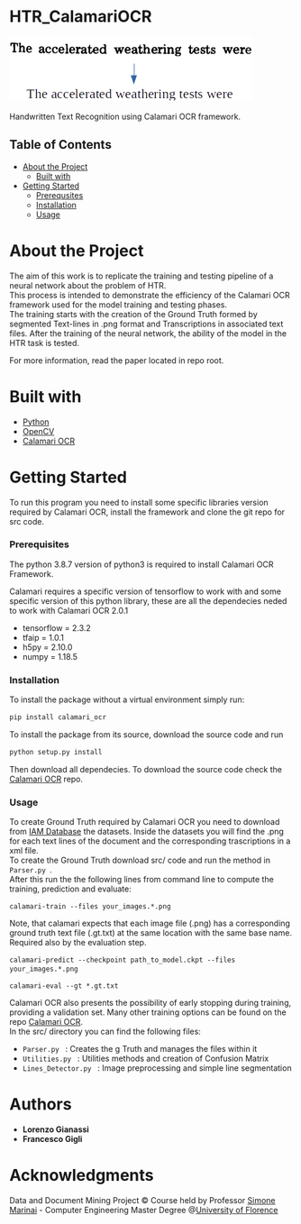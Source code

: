 # HTR_CalamariOCR
![](Images/Trascription_1.png) <br/>
 <br/>
Handwritten Text Recognition using Calamari OCR framework.
## Table of Contents  
- [About the Project](#1)  
  - [Built with](#2)
- [Getting Started](#3)
  - [Prerequsites](#4)
  - [Installation](#5)
  - [Usage](#6)
# About the Project <a name="1"/>
The aim of this work is to replicate the training and testing  pipeline of a neural network about the problem of HTR. <br/>
This process is intended to demonstrate the efficiency of the Calamari OCR framework used for the model training and testing phases.<br/>
The training starts with the creation of the Ground Truth formed by segmented Text-lines in .png format and Transcriptions in associated text files. After the training of the neural network, the ability of the model in the HTR task is tested.
 

For more information, read the paper located in repo root.
# Built with <a name="2"/>
- [Python](https://www.python.org/)
- [OpenCV](https://opencv.org/)
- [Calamari OCR](https://github.com/Calamari-OCR/calamari)
# Getting Started <a name="3"/>
To run this program you need to install some specific libraries version required by Calamari OCR, install the framework and clone the git repo for src code.
### Prerequisites <a name="4"/>
The python 3.8.7 version of python3 is required to install Calamari OCR Framework.

Calamari requires a specific version of tensorflow to work with and some specific version of this python library, these are all the dependecies neded to work with Calamari OCR 2.0.1

- tensorflow = 2.3.2
- tfaip = 1.0.1
- h5py = 2.10.0
- numpy = 1.18.5

### Installation <a name="5"/>
To install the package without a virtual environment simply run:
```sh
pip install calamari_ocr
```

To install the package from its source, download the source code and run
```sh
python setup.py install
```
Then download all dependecies.
To download the source code check the [Calamari OCR](https://github.com/Calamari-OCR/calamari) repo. <br/>

### Usage <a name="6"/>
To create Ground Truth required by Calamari OCR you need to download from [IAM Database](https://fki.tic.heia-fr.ch/databases/iam-handwriting-database) the datasets. Inside the datasets you will find the .png for each text lines of the document and the corresponding trascriptions in a xml file.  <br/>
To create the Ground Truth download src/ code and run the method in ```Parser.py ```. <br/>
After this run the the following lines from command line to compute the training, prediction and evaluate:
```
calamari-train --files your_images.*.png
```
Note, that calamari expects that each image file (.png) has a corresponding ground truth text file (.gt.txt) at the same location with the same base name. Required also by the evaluation step.
```
calamari-predict --checkpoint path_to_model.ckpt --files your_images.*.png
```
```
calamari-eval --gt *.gt.txt
```
Calamari OCR also presents the possibility of early stopping during training, providing a validation set. Many other training options can be found on the repo [Calamari OCR](https://github.com/Calamari-OCR/calamari). <br/>
In the src/ directory you can find the following files:
- ```Parser.py ``` : Creates the g Truth and manages the files within it
- ```Utilities.py ``` : Utilities methods and creation of Confusion Matrix
- ```Lines_Detector.py ``` : Image preprocessing and simple line segmentation
# Authors
- **Lorenzo Gianassi**
- **Francesco Gigli**
# Acknowledgments
Data and Document Mining Project © Course held by Professor [Simone Marinai](https://www.unifi.it/p-doc2-2013-200006-M-3f2a3d2f3b3030-0.html) - Computer Engineering Master Degree @[University of Florence](https://www.unifi.it/changelang-eng.html)

